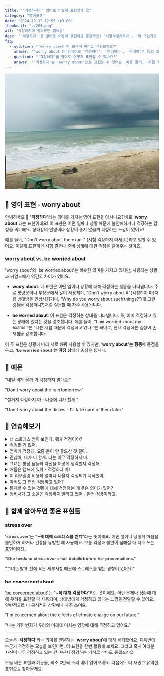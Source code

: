 ```yaml
---
title: "'걱정하지마' 영어로 어떻게 표현할까 😟"
category: "영어표현"
date: "2024-12-17 12:55 +09:00"
thumbnail: "./209.png"
alt: "걱정하지마 영어표현 썸네일"
desc: "'걱정하다' 를 영어로 어떻게 표현하면 좋을까요? '시험걱정하지마', '뭐 그런거로 걱정해?' 등을 영어로 표현하는 법을 배워봅시다. 다양한 예문을 통해서 연습하고 본인의 표현으로 만들어 보세요."
faq:
  - question: "'worry about'의 한국어 의미는 무엇인가요?"
    answer: "'worry about'는 한국어로 '걱정하다', '염려하다', '우려하다' 등의 의미로 해석될 수 있어요."
  - question: "'걱정하다'를 영어로 어떻게 표현할 수 있나요?"
    answer: "'걱정하다'는 'worry about'으로 표현할 수 있어요. 예를 들어, '시험 걱정하지 마'는 'Don't worry about the exam'으로, '그 일은 내가 걱정할게'는 'I'll worry about that'으로 말할 수 있어요."
---
```


![트로피 사진](./208-1.jpg)

## 🌟 영어 표현 - worry about

안녕하세요 👋 '**걱정하다**'라는 의미를 가지는 영어 표현을 아시나요? 바로 '**worry about**'라는 표현이에요! 이 표현은 어떤 일이나 상황 때문에 불안해하거나 걱정하는 감정을 의미해요. 상대방의 안녕이나 상황이 좋지 않을까 걱정하는 느낌이 있어요!

예를 들어, "Don't worry about the exam." (시험 걱정하지 마세요.)라고 말할 수 있어요. 이렇게 표현하면 시험 결과나 준비 상태에 대한 걱정을 덜어주는 것이죠.

<ins class="adsbygoogle"
     style="display:block"
     data-ad-client="ca-pub-1465612013356152"
     data-ad-slot="2106896038"
     data-ad-format="auto"
     data-full-width-responsive="true"></ins>

<script>
     (adsbygoogle = window.adsbygoogle || []).push({});
</script>

### worry about vs. be worried about

'worry about'와 'be worried about'는 비슷한 의미를 가지고 있지만, 사용되는 상황과 뉘앙스에서 약간의 차이가 있어요.

- **worry about**: 이 표현은 어떤 일이나 상황에 대해 걱정하는 행동을 나타냅니다. 주로 명령문이나 부정문에서 많이 사용되며, "Don't worry about it"(걱정하지 마)처럼 상대방을 안심시키거나, "Why do you worry about such things?"(왜 그런 것들을 걱정하니?)처럼 질문할 때 자주 사용됩니다.

- **be worried about**: 이 표현은 걱정하는 상태를 나타냅니다. 즉, 이미 걱정하고 있는 상태에 있다는 것을 강조합니다. 예를 들어, "I am worried about my exams."는 "나는 시험 때문에 걱정하고 있다."는 의미로, 현재 걱정하는 감정이 존재함을 강조합니다.

이 두 표현은 상황에 따라 서로 바꿔 사용할 수 있지만, **'worry about'는 행동**에 중점을 두고, **'be worried about'는 감정 상태**에 중점을 둡니다.

## 📖 예문

"내일 비가 올까 봐 걱정하지 말아요."

"Don't worry about the rain tomorrow."

"설거지 걱정하지 마 - 나중에 내가 할게."

"Don't worry about the dishes - I'll take care of them later."

## 💬 연습해보기

<details>
<summary>너 스트레스 받아 보인다. 뭐가 걱정이야?</summary>
<span>You look stressed. What are you worrying about?</span>
</details>

<details>
<summary>걱정할 거 없어.</summary>
<span>There's nothing to worry about.</span>
</details>

<details>
<summary>엄마가 걱정돼. 요즘 몸이 안 좋으신 것 같아.</summary>
<span>I'm worried about my mom. She hasn't been feeling well lately.</span>
</details>

<details>
<summary>괜찮아, 내가 다 할게. 너는 아무 걱정하지 마.</summary>
<span>Hey, I got this. You don't need to worry about a thing.</span>
</details>

<details>
<summary>그녀는 항상 남들이 자신을 어떻게 생각할지 걱정해.</summary>
<span>She's always worrying about what others think of her.</span>
</details>

<details>
<summary>애들은 캠프에 있어 - 걱정하지 마!</summary>
<span>The kids are at camp - stop worrying about them!</span>
</details>

<details>
<summary>이 리모델링 비용이 얼마나 나올지 걱정되기 시작했어.</summary>
<span>I'm starting to worry about how much this renovation is going to cost.</span>
</details>

<details>
<summary>아직도 그 면접 걱정하고 있어?</summary>
<span>Are you still worrying about that job interview?</span>
</details>

<details>
<summary>통제할 수 없는 것들에 대해 걱정하는 게 무슨 의미가 있어?</summary>
<span>What's the point in worrying about things you can't control?</span>
</details>

<details>
<summary>정비사가 그 소음은 걱정하지 말라고 했어 - 완전 정상이라고.</summary>
<span>The mechanic said not to worry about that noise - it's totally normal.</span>
</details>

## 🤝 함께 알아두면 좋은 표현들

### stress over

'stress over'는 "**~에 대해 스트레스를 받다**"라는 뜻이에요. 어떤 일이나 상황이 마음을 불안하게 하거나 긴장을 유발할 때 사용해요. 보통 걱정과 불안이 심해질 때 자주 쓰는 표현이에요.

"She tends to stress over small details before her presentations."

"그녀는 발표 전에 작은 세부사항 때문에 스트레스를 받는 경향이 있어요."

### be concerned about

'[be concerned about](/blog/고민이-많아-영어표현/)'는 "**~에 대해 걱정하다**"라는 뜻이에요. 어떤 문제나 상황에 대해 우려를 표현할 때 사용되며, 상대방에게 걱정하고 있다는 느낌을 전달할 수 있어요. 일반적으로 더 공식적인 상황에서 자주 쓰여요.

"I'm concerned about the effects of climate change on our future."

"나는 기후 변화가 우리의 미래에 미치는 영향에 대해 걱정하고 있어요."

---

오늘은 '**걱정하다**'라는 의미를 전달하는 '**worry about**'에 대해 배워봤어요. 다음번에 누군가 걱정하는 모습을 보인다면, 이 표현을 한번 활용해 보세요. 그리고 혹시 여러분 자신이 너무 걱정하고 있는 건 아닌지 점검하는 기회로 삼아도 좋겠죠? 😊

오늘 배운 표현과 예문들, 최소 3번씩 소리 내어 읽어보세요. 다음에도 더 재밌고 유익한 표현으로 찾아올게요!
